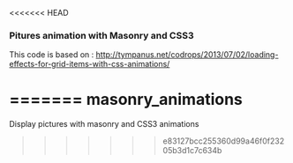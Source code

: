 <<<<<<< HEAD

### Pitures animation with Masonry and CSS3

This code is based on :
http://tympanus.net/codrops/2013/07/02/loading-effects-for-grid-items-with-css-animations/



=======
masonry_animations
==================

Display pictures with masonry and CSS3 animations
>>>>>>> e83127bcc255360d99a46f0f23205b3d1c7c634b
